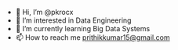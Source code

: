 - 👋 Hi, I’m @pkrocx
- 👀 I’m interested in Data Engineering
- 🌱 I’m currently learning Big Data Systems
- 📫 How to reach me prithikkumar15@gmail.com

<!---
pkrocx/pkrocx is a ✨ special ✨ repository because its `README.md` (this file) appears on your GitHub profile.
You can click the Preview link to take a look at your changes.
--->
